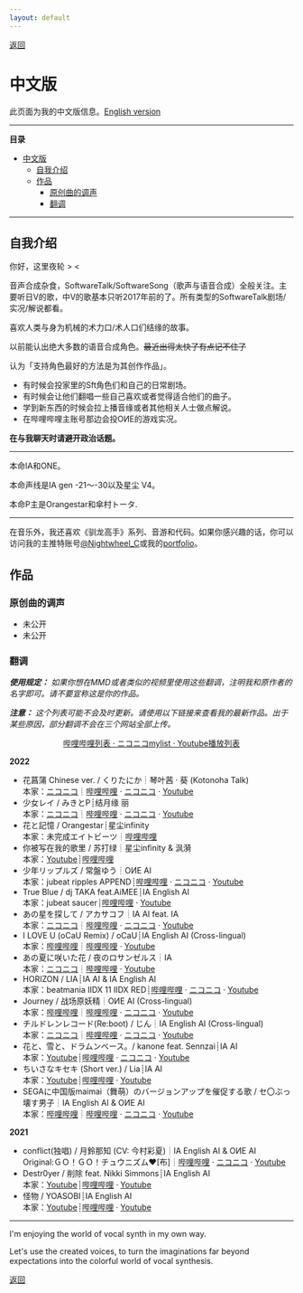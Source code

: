 ```yaml
---
layout: default
---
```


[返回](./)

# 中文版

此页面为我的中文版信息。[English version](./English-intro.html)

---

**目录**

- [中文版](#中文版)
  - [自我介绍](#自我介绍)
  - [作品](#作品)
    - [原创曲的调声](#原创曲的调声)
    - [翻调](#翻调)

---

## 自我介绍

你好，这里夜轮 > <

音声合成杂食，SoftwareTalk/SoftwareSong（歌声与语音合成）全般关注。主要听日V的歌，中V的歌基本只听2017年前的了。所有类型的SoftwareTalk剧场/实况/解说都看。

喜欢人类与身为机械的术力口/术人口们结缘的故事。

以前能认出绝大多数的语音合成角色。~~最近出得太快了有点记不住了~~

认为「支持角色最好的方法是为其创作作品」。

- 有时候会投家里的Sft角色们和自己的日常剧场。
- 有时候会让他们翻唱一些自己喜欢或者觉得适合他们的曲子。
- 学到新东西的时候会拉上播音缘或者其他相关人士做点解说。
- 在哔哩哔哩主账号那边会投OИE的游戏实况。

**在与我聊天时请避开政治话题。**

---

本命IA和ONE。

本命声线是IA gen -21～-30以及星尘 V4。

本命P主是Orangestar和傘村トータ.

---

在音乐外，我还喜欢《驯龙高手》系列、音游和代码。如果你感兴趣的话，你可以访问我的主推特账号[@Nightwheel_C](https://twitter.com/Nightwheel_C)或我的[portfolio](https://nachtgeistw.github.io/)。

## 作品

### 原创曲的调声

- 未公开
- 未公开

### 翻调

***使用规定：*** *如果你想在MMD或者类似的视频里使用这些翻调，注明我和原作者的名字即可。请不要宣称这是你的作品。*

***注意：*** *这个列表可能不会及时更新。请使用以下链接来查看我的最新作品。出于某些原因，部分翻调不会在三个网站全部上传。*

<p align="center">
  <a href="https://space.bilibili.com/2138390911/channel/seriesdetail?sid=2017460">
    哔哩哔哩列表 ·
  </a>
  <a href="https://www.nicovideo.jp/user/121806569/mylist/72649007">
    ニコニコmylist ·
  </a>
  <a href="https://www.youtube.com/playlist?list=PL_-VcYTwneVaBp7mqzpmgrJYF6MVq6Cei">
    Youtube播放列表
  </a>
</p>

**2022**

- 花菖蒲 Chinese ver. / くりたにか┊琴叶茜 · 葵 (Kotonoha Talk) <br>本家：[ニコニコ](https://www.nicovideo.jp/watch/sm30265519)┊[哔哩哔哩]() · [ニコニコ](https://www.nicovideo.jp/watch/sm41173318) · [Youtube](https://www.youtube.com/watch?v=su9JbcjXf0E)
- 少女レイ / みきとP┊结月缘 丽 <br>本家：[ニコニコ](https://www.nicovideo.jp/watch/sm33546451)┊[哔哩哔哩](https://www.哔哩哔哩.com/video/BV15a411d7RZ) · [ニコニコ](https://www.nicovideo.jp/watch/sm40951151) · [Youtube](https://www.youtube.com/watch?v=jdIWL9FVqds&list=PL_-VcYTwneVaBp7mqzpmgrJYF6MVq6Cei&index=1)
- 花と記憶 / Orangestar┊星尘infinity <br>本家：未完成エイトビーツ┊[哔哩哔哩](https://www.哔哩哔哩.com/video/BV1EV4y147A4)
- 你被写在我的歌里 / 苏打绿┊星尘infinity & 沨漪 <br>本家：[Youtube](https://www.youtube.com/watch?v=UBRmadULoP0)┊[哔哩哔哩](https://www.哔哩哔哩.com/video/BV1SY4y1x7uz)
- 少年リップルズ / 常盤ゆう┊OИE AI <br>本家：jubeat ripples APPEND┊[哔哩哔哩](https://www.哔哩哔哩.com/video/BV1Ca411e74U) · [ニコニコ](https://www.nicovideo.jp/watch/sm40337609) · [Youtube](https://www.youtube.com/watch?v=6RYcw_PteAQ)
- True Blue / dj TAKA feat.AiMEE┊IA English AI <br>本家：jubeat saucer┊[哔哩哔哩](https://www.哔哩哔哩.com/video/BV1rR4y157nk) · [Youtube](https://www.youtube.com/watch?v=18v_HH9LGEg)
- あの星を探して / アカサコフ┊IA AI feat. IA <br>本家：[ニコニコ](https://www.nicovideo.jp/watch/sm38295007)┊[哔哩哔哩](https://www.哔哩哔哩.com/video/BV1kq4y1t7qW) · [ニコニコ](https://www.nicovideo.jp/watch/sm40087658) · [Youtube](https://www.youtube.com/watch?v=W3Vn7UEoQIg)
- I LOVE U (oCaU Remix) / oCaU┊IA English AI (Cross-lingual) <br>本家：[哔哩哔哩](https://www.哔哩哔哩.com/video/BV1ds411Z7rQ)┊[哔哩哔哩](https://www.哔哩哔哩.com/video/BV1JP4y1w7cg) · [Youtube]()
- あの夏に咲いた花 / 夜のロサンゼルス┊IA <br>本家：[ニコニコ](https://www.nicovideo.jp/watch/sm39450647)┊[哔哩哔哩](https://www.哔哩哔哩.com/video/BV15S4y177m8) · [Youtube](https://www.youtube.com/watch?v=5UGhZSsyR6E)
- HORIZON / LIA┊IA AI & IA English AI <br>本家：beatmania IIDX 11 IIDX RED┊[哔哩哔哩](https://www.哔哩哔哩.com/video/BV1Gq4y1b78c) · [ニコニコ](https://www.nicovideo.jp/watch/sm40018257) · [Youtube](https://www.youtube.com/watch?v=Sc4EQfBxlCg)
- Journey / 战场原妖精┊OИE AI (Cross-lingual) <br>本家：[哔哩哔哩](https://www.哔哩哔哩.com/video/BV1BW411s7NW)┊[哔哩哔哩](https://www.哔哩哔哩.com/video/BV13R4y1u7ck) · [ニコニコ](https://www.nicovideo.jp/watch/sm39951278) · [Youtube](https://www.youtube.com/watch?v=_BVVFOzrY1A)
- チルドレンレコード(Re:boot) / じん┊IA English AI (Cross-lingual) <br>本家：[ニコニコ](https://www.nicovideo.jp/watch/sm38519067)┊[哔哩哔哩](https://www.哔哩哔哩.com/video/BV1cT4y1y7KP) · [ニコニコ](https://www.nicovideo.jp/watch/sm39951434) · [Youtube](https://www.youtube.com/watch?v=51BgiIUsbp0)
- 花と、雪と、ドラムンベース。/ kanone feat. Sennzai┊IA AI <br>本家：[Youtube](https://www.youtube.com/watch?v=KL3z-VFNNa8)┊[哔哩哔哩](https://www.哔哩哔哩.com/video/BV15S4y177m8) · [ニコニコ](https://www.nicovideo.jp/watch/sm39965543) · [Youtube](https://www.youtube.com/watch?v=8AcInWkGcR4)
- ちいさなキセキ (Short ver.) / Lia┊IA AI <br>本家：[Youtube](https://www.youtube.com/watch?v=67Et6JeKg8I)┊[哔哩哔哩](https://www.哔哩哔哩.com/video/BV1Mr4y1v76X) · [Youtube](https://www.youtube.com/watch?v=5qji5i2mDrI)
- SEGAに中国版maimai（舞萌）のバージョンアップを催促する歌 / セ〇ぶっ壊す男子┊IA English AI & OИE AI <br>本家：[哔哩哔哩](https://www.哔哩哔哩.com/video/BV1bY411a7Xt)┊[哔哩哔哩](https://www.哔哩哔哩.com/video/BV1jZ4y1S7uW) · [ニコニコ](https://www.nicovideo.jp/watch/sm39856847) · [Youtube](https://www.youtube.com/watch?v=lcQhipG36Aw&list=PL_-VcYTwneVaBp7mqzpmgrJYF6MVq6Cei&index=12)

**2021**

- conflict(独唱) / 月鈴那知 (CV: 今村彩夏)┊IA English AI & OИE AI <br>Original:ＧＯ！ＧＯ！チュウニズム♥[布]┊[哔哩哔哩](https://www.哔哩哔哩.com/video/BV1F34y1R72q) · [ニコニコ](https://www.nicovideo.jp/watch/sm39699599) · [Youtube](https://www.youtube.com/watch?v=bQKGV9lX98A)
- Destr0yer / 削除 feat. Nikki Simmons┊IA English AI <br>本家：[Youtube](https://www.youtube.com/watch?v=9bV0HxsKHdc)┊[哔哩哔哩](https://www.哔哩哔哩.com/video/BV1Dr4y1C7MG) · [Youtube](https://www.youtube.com/watch?v=vrsaGtdBHhw&list)
- 怪物 / YOASOBI┊IA English AI <br>本家：[Youtube](https://www.youtube.com/watch?v=dy90tA3TT1c&ab_channel=Ayase%2FYOASOBI)┊[哔哩哔哩](https://www.哔哩哔哩.com/video/BV1pT4y1d7Ti) · [Youtube](https://www.youtube.com/watch?v=zW8JfnJttis)

---

I'm enjoying the world of vocal synth in my own way.

Let's use the created voices, to turn the imaginations far beyond expectations into the colorful world of vocal synthesis.

[返回](./)
